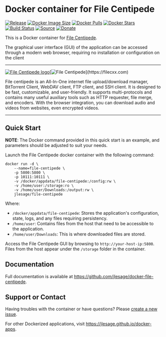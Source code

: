 # Docker container for File Centipede
[![Release](https://img.shields.io/github/release/jlesage/docker-file-centipede.svg?logo=github&style=for-the-badge)](https://github.com/jlesage/docker-file-centipede/releases/latest)
[![Docker Image Size](https://img.shields.io/docker/image-size/jlesage/file-centipede/latest?logo=docker&style=for-the-badge)](https://hub.docker.com/r/jlesage/file-centipede/tags)
[![Docker Pulls](https://img.shields.io/docker/pulls/jlesage/file-centipede?label=Pulls&logo=docker&style=for-the-badge)](https://hub.docker.com/r/jlesage/file-centipede)
[![Docker Stars](https://img.shields.io/docker/stars/jlesage/file-centipede?label=Stars&logo=docker&style=for-the-badge)](https://hub.docker.com/r/jlesage/file-centipede)
[![Build Status](https://img.shields.io/github/actions/workflow/status/jlesage/docker-file-centipede/build-image.yml?logo=github&branch=master&style=for-the-badge)](https://github.com/jlesage/docker-file-centipede/actions/workflows/build-image.yml)
[![Source](https://img.shields.io/badge/Source-GitHub-blue?logo=github&style=for-the-badge)](https://github.com/jlesage/docker-file-centipede)
[![Donate](https://img.shields.io/badge/Donate-PayPal-green.svg?style=for-the-badge)](https://paypal.me/JocelynLeSage)

This is a Docker container for [File Centipede](https://filecxx.com).

The graphical user interface (GUI) of the application can be accessed through a
modern web browser, requiring no installation or configuration on the client

---

[![File Centipede logo](https://images.weserv.nl/?url=raw.githubusercontent.com/jlesage/docker-templates/master/jlesage/images/file-centipede-icon.png&w=110)](https://filecxx.com)[![File Centipede](https://images.placeholders.dev/?width=448&height=110&fontFamily=monospace&fontWeight=400&fontSize=52&text=File%20Centipede&bgColor=rgba(0,0,0,0.0)&textColor=rgba(121,121,121,1))](https://filecxx.com)

File centipede is an All-In-One internet file upload/download manager, BitTorrent
Client, WebDAV client, FTP client, and SSH client. It is designed to be fast,
customizable, and user-friendly. It supports multi-protocols and contains many
useful auxiliary tools such as HTTP requester, file merge, and encoders. With the
browser integration, you can download audio and videos from websites, even encrypted
videos.

---

## Quick Start

**NOTE**:
    The Docker command provided in this quick start is an example, and parameters
    should be adjusted to suit your needs.

Launch the File Centipede docker container with the following command:
```shell
docker run -d \
    --name=file-centipede \
    -p 5800:5800 \
    -p 10111:10111 \
    -v /docker/appdata/file-centipede:/config:rw \
    -v /home/user:/storage:ro \
    -v /home/user/Downloads:/output:rw \
    jlesage/file-centipede
```

Where:

  - `/docker/appdata/file-centipede`: Stores the application's configuration, state, logs, and any files requiring persistency.
  - `/home/user`: Contains files from the host that need to be accessible to the application.
  - `/home/user/Downloads`: This is where downloaded files are stored.

Access the File Centipede GUI by browsing to `http://your-host-ip:5800`.
Files from the host appear under the `/storage` folder in the container.

## Documentation

Full documentation is available at https://github.com/jlesage/docker-file-centipede.

## Support or Contact

Having troubles with the container or have questions? Please
[create a new issue](https://github.com/jlesage/docker-file-centipede/issues).

For other Dockerized applications, visit https://jlesage.github.io/docker-apps.
